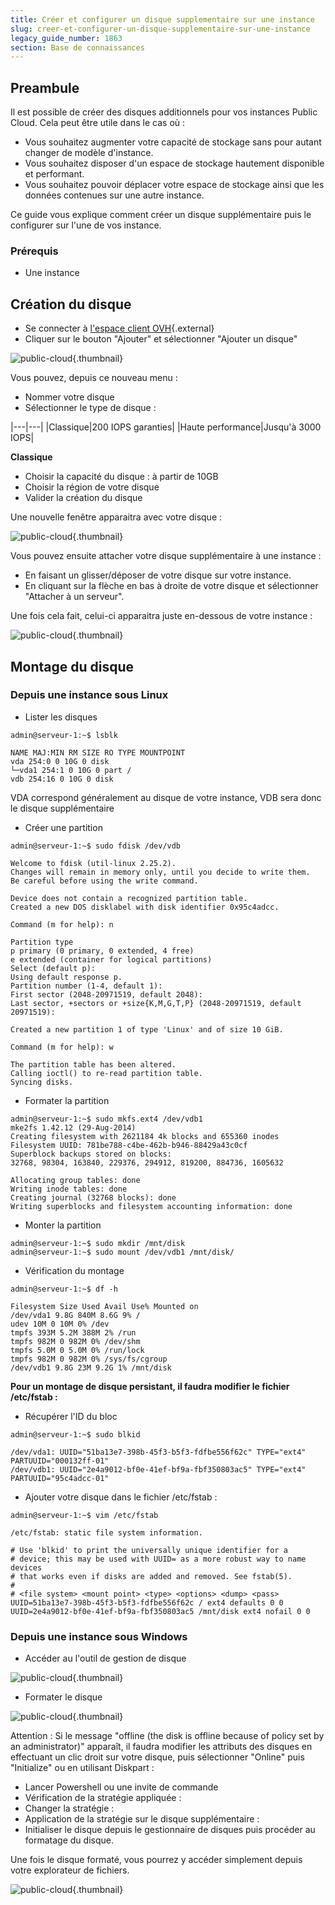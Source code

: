 ```yaml
---
title: Créer et configurer un disque supplementaire sur une instance
slug: creer-et-configurer-un-disque-supplementaire-sur-une-instance
legacy_guide_number: 1863
section: Base de connaissances
---
```



## Preambule
Il est possible de créer des disques additionnels pour vos instances Public Cloud. Cela peut être utile dans le cas où :

- Vous souhaitez augmenter votre capacité de stockage sans pour autant changer de modèle d'instance.
- Vous souhaitez disposer d'un espace de stockage hautement disponible et performant.
- Vous souhaitez pouvoir déplacer votre espace de stockage ainsi que les données contenues sur une autre instance.

Ce guide vous explique comment créer un disque supplémentaire puis le configurer sur l'une de vos instance.


### Prérequis
- Une instance


## Création du disque
- Se connecter à [l'espace client
OVH](https://www.ovh.com/manager/cloud/){.external}
- Cliquer sur le bouton "Ajouter" et sélectionner "Ajouter un disque"


![public-cloud](images/2731.png){.thumbnail}

Vous pouvez, depuis ce nouveau menu :

- Nommer votre disque
- Sélectionner le type de disque :

|---|---|
|Classique|200 IOPS garanties|
|Haute performance|Jusqu'à 3000 IOPS|

**Classique**

- Choisir la capacité du disque : à partir de 10GB
- Choisir la région de votre disque
- Valider la création du disque

Une nouvelle fenêtre apparaitra avec votre disque :


![public-cloud](images/2732.png){.thumbnail}

Vous pouvez ensuite attacher votre disque supplémentaire à une instance :

- En faisant un glisser/déposer de votre disque sur votre instance.
- En cliquant sur la flèche en bas à droite de votre disque et sélectionner "Attacher à un serveur".

Une fois cela fait, celui-ci apparaitra juste en-dessous de votre instance :


![public-cloud](images/2733.png){.thumbnail}


## Montage du disque

### Depuis une instance sous Linux
- Lister les disques

```
admin@serveur-1:~$ lsblk

NAME MAJ:MIN RM SIZE RO TYPE MOUNTPOINT
vda 254:0 0 10G 0 disk
└─vda1 254:1 0 10G 0 part /
vdb 254:16 0 10G 0 disk
```

VDA correspond généralement au disque de votre instance, VDB sera donc le disque supplémentaire

- Créer une partition

```
admin@serveur-1:~$ sudo fdisk /dev/vdb

Welcome to fdisk (util-linux 2.25.2).
Changes will remain in memory only, until you decide to write them.
Be careful before using the write command.

Device does not contain a recognized partition table.
Created a new DOS disklabel with disk identifier 0x95c4adcc.
```



```
Command (m for help): n

Partition type
p primary (0 primary, 0 extended, 4 free)
e extended (container for logical partitions)
Select (default p):
Using default response p.
Partition number (1-4, default 1):
First sector (2048-20971519, default 2048):
Last sector, +sectors or +size{K,M,G,T,P} (2048-20971519, default 20971519):

Created a new partition 1 of type 'Linux' and of size 10 GiB.
```



```
Command (m for help): w

The partition table has been altered.
Calling ioctl() to re-read partition table.
Syncing disks.
```

- Formater la partition

```
admin@serveur-1:~$ sudo mkfs.ext4 /dev/vdb1
mke2fs 1.42.12 (29-Aug-2014)
Creating filesystem with 2621184 4k blocks and 655360 inodes
Filesystem UUID: 781be788-c4be-462b-b946-88429a43c0cf
Superblock backups stored on blocks:
32768, 98304, 163840, 229376, 294912, 819200, 884736, 1605632

Allocating group tables: done
Writing inode tables: done
Creating journal (32768 blocks): done
Writing superblocks and filesystem accounting information: done
```

- Monter la partition

```
admin@serveur-1:~$ sudo mkdir /mnt/disk
admin@serveur-1:~$ sudo mount /dev/vdb1 /mnt/disk/
```

- Vérification du montage

```
admin@serveur-1:~$ df -h

Filesystem Size Used Avail Use% Mounted on
/dev/vda1 9.8G 840M 8.6G 9% /
udev 10M 0 10M 0% /dev
tmpfs 393M 5.2M 388M 2% /run
tmpfs 982M 0 982M 0% /dev/shm
tmpfs 5.0M 0 5.0M 0% /run/lock
tmpfs 982M 0 982M 0% /sys/fs/cgroup
/dev/vdb1 9.8G 23M 9.2G 1% /mnt/disk
```

**Pour un montage de disque persistant, il faudra modifier le fichier /etc/fstab :**

- Récupérer l'ID du bloc

```
admin@serveur-1:~$ sudo blkid

/dev/vda1: UUID="51ba13e7-398b-45f3-b5f3-fdfbe556f62c" TYPE="ext4" PARTUUID="000132ff-01"
/dev/vdb1: UUID="2e4a9012-bf0e-41ef-bf9a-fbf350803ac5" TYPE="ext4" PARTUUID="95c4adcc-01"
```

- Ajouter votre disque dans le fichier /etc/fstab :

```
admin@serveur-1:~$ vim /etc/fstab

/etc/fstab: static file system information.

# Use 'blkid' to print the universally unique identifier for a
# device; this may be used with UUID= as a more robust way to name devices
# that works even if disks are added and removed. See fstab(5).
#
# <file system> <mount point> <type> <options> <dump> <pass>
UUID=51ba13e7-398b-45f3-b5f3-fdfbe556f62c / ext4 defaults 0 0
UUID=2e4a9012-bf0e-41ef-bf9a-fbf350803ac5 /mnt/disk ext4 nofail 0 0
```

### Depuis une instance sous Windows
- Accéder au l'outil de gestion de disque


![public-cloud](images/2736.png){.thumbnail}

- Formater le disque


![public-cloud](images/2737.png){.thumbnail}

Attention : Si le message "offline (the disk is offline because of policy set by an administrator)" apparaît, il faudra modifier les attributs des disques en effectuant un clic droit sur votre disque, puis sélectionner "Online" puis "Initialize" ou en utilisant Diskpart :

- Lancer Powershell ou une invite de commande
- Vérification de la stratégie appliquée :
- Changer la stratégie :
- Application de la stratégie sur le disque supplémentaire :
- Initialiser le disque depuis le gestionnaire de disques puis procéder au formatage du disque.

Une fois le disque formaté, vous pourrez y accéder simplement depuis votre explorateur de fichiers.


![public-cloud](images/2738.png){.thumbnail}
